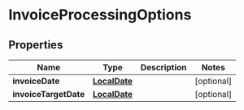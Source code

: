 
# InvoiceProcessingOptions

## Properties
Name | Type | Description | Notes
------------ | ------------- | ------------- | -------------
**invoiceDate** | [**LocalDate**](LocalDate.md) |  |  [optional]
**invoiceTargetDate** | [**LocalDate**](LocalDate.md) |  |  [optional]



